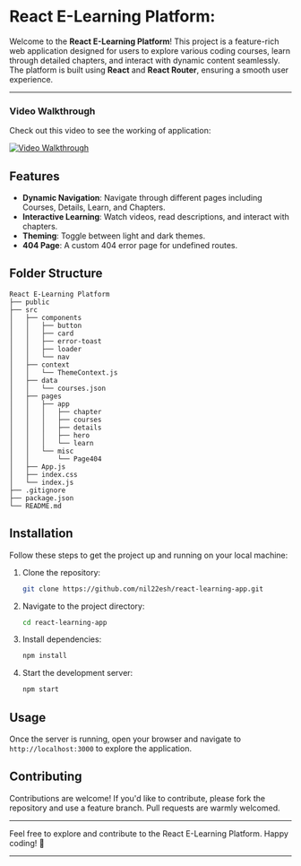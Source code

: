 # React E-Learning Platform:

Welcome to the **React E-Learning Platform**! This project is a feature-rich web application designed for users to explore various coding courses, learn through detailed chapters, and interact with dynamic content seamlessly. The platform is built using **React** and **React Router**, ensuring a smooth user experience.

---

### Video Walkthrough

Check out this video to see the working of application:

[![Video Walkthrough](https://img.youtube.com/vi/dQw4w9WgXcQ/0.jpg)](https://www.youtube.com/watch?v=dQw4w9WgXcQ)

## Features

- **Dynamic Navigation**: Navigate through different pages including Courses, Details, Learn, and Chapters.
- **Interactive Learning**: Watch videos, read descriptions, and interact with chapters.
- **Theming**: Toggle between light and dark themes.
- **404 Page**: A custom 404 error page for undefined routes.

## Folder Structure

```
React E-Learning Platform
├── public
├── src
│   ├── components
│   │   ├── button
│   │   ├── card
│   │   ├── error-toast
│   │   ├── loader
│   │   └── nav
│   ├── context
│   │   └── ThemeContext.js
│   ├── data
│   │   └── courses.json
│   ├── pages
│   │   ├── app
│   │   │   ├── chapter
│   │   │   ├── courses
│   │   │   ├── details
│   │   │   ├── hero
│   │   │   └── learn
│   │   └── misc
│   │       └── Page404
│   ├── App.js
│   ├── index.css
│   └── index.js
├── .gitignore
├── package.json
└── README.md
```

## Installation

Follow these steps to get the project up and running on your local machine:

1. Clone the repository:

   ```bash
   git clone https://github.com/nil22esh/react-learning-app.git
   ```

2. Navigate to the project directory:

   ```bash
   cd react-learning-app
   ```

3. Install dependencies:

   ```bash
   npm install
   ```

4. Start the development server:

   ```bash
   npm start
   ```

## Usage

Once the server is running, open your browser and navigate to `http://localhost:3000` to explore the application.

## Contributing

Contributions are welcome! If you'd like to contribute, please fork the repository and use a feature branch. Pull requests are warmly welcomed.

---

Feel free to explore and contribute to the React E-Learning Platform. Happy coding! 🎉

---
